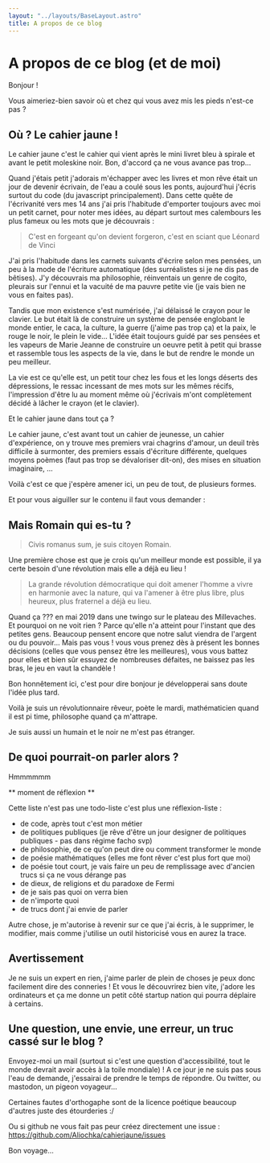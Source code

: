 ```yaml
---
layout: "../layouts/BaseLayout.astro"
title: A propos de ce blog
---
```


# A propos de ce blog (et de moi)

Bonjour !

Vous aimeriez-bien savoir où et chez qui vous avez mis les pieds n'est-ce pas ?

## Où ? Le cahier jaune !

Le cahier jaune c'est le cahier qui vient après le mini livret bleu à spirale et avant le petit moleskine noir.
Bon, d'accord ça ne vous avance pas trop...

Quand j'étais petit j'adorais m'échapper avec les livres et mon rêve était un jour de devenir écrivain, de l'eau a coulé sous les ponts, aujourd'hui j'écris surtout du code (du javascript principalement). Dans cette quête de l'écrivanité vers mes 14 ans j'ai pris l'habitude d'emporter toujours avec moi un petit carnet, pour noter mes idées, au départ surtout mes calembours les plus fameux ou les mots que je découvrais :

> C'est en forgeant qu'on devient forgeron, c'est en sciant que Léonard de Vinci

J'ai pris l'habitude dans les carnets suivants d'écrire selon mes pensées, un peu à la mode de l'écriture automatique (des surréalistes si je ne dis pas de bêtises). J'y découvrais ma philosophie, réinventais un genre de cogito, pleurais sur l'ennui et la vacuité de ma pauvre petite vie (je vais bien ne vous en faites pas).

Tandis que mon existence s'est numérisée, j'ai délaissé le crayon pour le clavier. Le but était là de construire un système de pensée englobant le monde entier, le caca, la culture, la guerre (j'aime pas trop ça) et la paix, le rouge le noir, le plein le vide...
L'idée était toujours guidé par ses pensées et les vapeurs de Marie Jeanne de construire un oeuvre petit à petit qui brasse et rassemble tous les aspects de la vie, dans le but de rendre le monde un peu meilleur.

La vie est ce qu'elle est, un petit tour chez les fous et les longs déserts des dépressions, le ressac incessant de mes mots sur les mêmes récifs, l'impression d'être lu au moment même où j'écrivais m'ont complètement décidé à lâcher le crayon (et le clavier).

Et le cahier jaune dans tout ça ?

Le cahier jaune, c'est avant tout un cahier de jeunesse, un cahier d'expérience, on y trouve mes premiers vrai chagrins d'amour, un deuil très difficile à surmonter, des premiers essais d'écriture différente, quelques moyens poèmes (faut pas trop se dévaloriser dit-on), des mises en situation imaginaire, ...

Voilà c'est ce que j'espère amener ici, un peu de tout, de plusieurs formes.

Et pour vous aiguiller sur le contenu il faut vous demander :

## Mais Romain qui es-tu ?

> Civis romanus sum, je suis citoyen Romain.

Une première chose est que je crois qu'un meilleur monde est possible, il ya certe besoin d'une révolution mais elle a déjà eu lieu !

> La grande révolution démocratique qui doit amener l'homme a vivre en harmonie avec la nature, qui va l'amener à être plus libre, plus heureux, plus fraternel a déjà eu lieu.

Quand ça ??? en mai 2019 dans une twingo sur le plateau des Millevaches.
Et pourquoi on ne voit rien ? Parce qu'elle n'a atteint pour l'instant que des petites gens. Beaucoup pensent encore que notre salut viendra de l'argent ou du pouvoir...
Mais pas vous ! vous vous prenez dès à présent les bonnes décisions (celles que vous pensez être les meilleures), vous vous battez pour elles et bien sûr essuyez de nombreuses défaites, ne baissez pas les bras, le jeu en vaut la chandèle !

Bon honnêtement ici, c'est pour dire bonjour je développerai sans doute l'idée plus tard.

Voilà je suis un révolutionnaire rêveur, poète le mardi, mathématicien quand il est pi time, philosophe quand ça m'attrape.

Je suis aussi un humain et le noir ne m'est pas étranger.

## De quoi pourrait-on parler alors ?

Hmmmmmm

\*\* moment de réflexion \*\*

Cette liste n'est pas une todo-liste c'est plus une réflexion-liste :

- de code, après tout c'est mon métier
- de politiques publiques (je rêve d'être un jour designer de politiques publiques - pas dans régime facho svp)
- de philosophie, de ce qu'on peut dire ou comment transformer le monde
- de poésie mathématiques (elles me font rêver c'est plus fort que moi)
- de poésie tout court, je vais faire un peu de remplissage avec d'ancien trucs si ça ne vous dérange pas
- de dieux, de religions et du paradoxe de Fermi
- de je sais pas quoi on verra bien
- de n'importe quoi
- de trucs dont j'ai envie de parler

Autre chose, je m'autorise à revenir sur ce que j'ai écris, à le supprimer, le modifier, mais comme j'utilise un outil historicisé vous en aurez la trace.

## Avertissement

Je ne suis un expert en rien, j'aime parler de plein de choses je peux donc facilement dire des conneries !
Et vous le découvrirez bien vite, j'adore les ordinateurs et ça me donne un petit côté startup nation qui pourra déplaire à certains.

## Une question, une envie, une erreur, un truc cassé sur le blog ?

Envoyez-moi un mail (surtout si c'est une question d'accessibilité, tout le monde devrait avoir accès à la toile mondiale) !
A ce jour je ne suis pas sous l'eau de demande, j'essairai de prendre le temps de répondre.
Ou twitter, ou mastodon, un pigeon voyageur...

Certaines fautes d'orthogaphe sont de la licence poétique beaucoup d'autres juste des étourderies :/

Ou si github ne vous fait pas peur créez directement une issue : https://github.com/Aliochka/cahierjaune/issues

Bon voyage...
